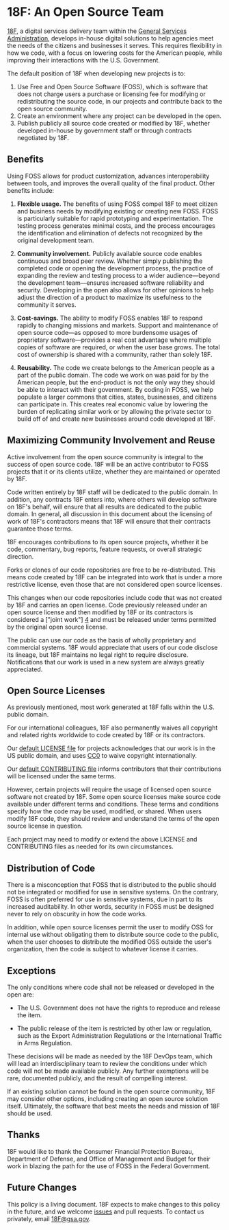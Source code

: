# 18F: An Open Source Team

[18F](https://18f.gsa.gov), a digital services delivery team within the [General Services Administration](http://gsa.gov), develops in-house digital solutions to help agencies meet the needs of the citizens and businesses it serves. This requires flexibility in how we code, with a focus on lowering costs for the American people, while improving their interactions with the U.S. Government.

The default position of 18F when developing new projects is to:

1. Use Free and Open Source Software (FOSS), which is software that does not charge users a purchase or licensing fee for modifying or redistributing the source code, in our projects and contribute back to the open source community.
2. Create an environment where any project can be developed in the open.
3. Publish publicly all source code created or modified by 18F, whether developed in-house by government staff or through contracts negotiated by 18F.

## Benefits

Using FOSS allows for product customization, advances interoperability between tools, and improves the overall quality of the final product. Other benefits include:

1. **Flexible usage.** The benefits of using FOSS compel 18F to meet citizen and business needs by modifying existing or creating new FOSS. FOSS is particularly suitable for rapid prototyping and experimentation. The testing process generates minimal costs, and the process encourages the identification and elimination of defects not recognized by the original development team.

1. **Community involvement.** Publicly available source code enables continuous and broad peer review. Whether simply publishing the completed code or opening the development process, the practice of expanding the review and testing process to a wider audience&mdash;beyond the development team&mdash;ensures increased software reliability and security. Developing in the open also allows for other opinions to help adjust the direction of a product to maximize its usefulness to the community it serves.

1. **Cost-savings.**  The ability to modify FOSS enables 18F to respond rapidly to changing missions and markets. Support and maintenance of open source code&mdash;as opposed to more burdensome usages of proprietary software&mdash;provides a real cost advantage where multiple copies of software are required, or when the user base grows. The total cost of ownership is shared with a community, rather than solely 18F.

1. **Reusability.** The code we create belongs to the American people as a part of the public domain. The code we work on was paid for by the American people, but the end-product is not the only way they should be able to interact with their government. By coding in FOSS, we help populate a larger commons that cities, states, businesses, and citizens can participate in. This creates real economic value by lowering the burden of replicating similar work or by allowing the private sector to build off of and create new businesses around code developed at 18F.

## Maximizing Community Involvement and Reuse

Active involvement from the open source community is integral to the success of open source code. 18F will be an active contributor to FOSS projects that it or its clients utilize, whether they are maintained or operated by 18F.

Code written entirely by 18F staff will be dedicated to the public domain. In addition, any contracts 18F enters into, where others will develop software on 18F's behalf, will ensure that all results are dedicated to the public domain. In general, all discussion in this document about the licensing of work of 18F's contractors means that 18F will ensure that their contracts guarantee those terms.

18F encourages contributions to its open source projects, whether it be code, commentary, bug reports, feature requests, or overall strategic direction.

Forks or clones of our code repositories are free to be re-distributed. This means code created by 18F can be integrated into work that is under a more restrictive license, even those that are not considered open source licenses.

This changes when our code repositories include code that was not created by 18F and carries an open license. Code previously released under an open source license and then modified by 18F or its contractors is considered a ["joint work"] [4] and must be released under terms permitted by the original open source license.

  [4]: http://www.copyright.gov/title17/92chap1.html#101 "Joint Work"

The public can use our code as the basis of wholly proprietary and commercial systems. 18F would appreciate that users of our code disclose its lineage, but 18F maintains no legal right to require disclosure. Notifications that our work is used in a new system are always greatly appreciated.

## Open Source Licenses

As previously mentioned, most work generated at 18F falls within the U.S. public domain.

For our international colleagues, 18F also permanently waives all copyright and related rights worldwide to code created by 18F or its contractors.

Our [default LICENSE file](LICENSE.md) for projects acknowledges that our work is in the US public domain, and uses [CC0](https://creativecommons.org/publicdomain/zero/1.0/) to waive copyright internationally.

Our [default CONTRIBUTING file](CONTRIBUTING.md) informs contributors that their contributions will be licensed under the same terms.

However, certain projects will require the usage of licensed open source software not created by 18F. Some open source licenses make source code available under different terms and conditions. These terms and conditions specify how the code may be used, modified, or shared. When users modify 18F code, they should review and understand the terms of the open source license in question.

Each project may need to modify or extend the above LICENSE and CONTRIBUTING files as needed for its own circumstances.

## Distribution of Code

There is a misconception that FOSS that is distributed to the public should not be integrated or modified for use in sensitive systems. On the contrary, FOSS is often preferred for use in sensitive systems, due in part to its increased auditability. In other words, security in FOSS must be designed never to rely on obscurity in how the code works.

In addition, while open source licenses permit the user to modify OSS for internal use without obligating them to distribute source code to the public, when the user chooses to distribute the modified OSS outside the user's organization, then the code is subject to whatever license it carries.

## Exceptions

The only conditions where code shall not be released or developed in the open are:

* The U.S. Government does not have the rights to reproduce and release the item.

* The public release of the item is restricted by other law or regulation, such as the Export Administration Regulations or the International Traffic in Arms Regulation.

These decisions will be made as needed by the 18F DevOps team, which will lead an interdisciplinary team to review the conditions under which code will not be made available publicly. Any further exemptions will be rare, documented publicly, and the result of compelling interest.

If an existing solution cannot be found in the open source community, 18F may consider other options, including creating an open source solution itself. Ultimately, the software that best meets the needs and mission of 18F should be used.

## Thanks

18F would like to thank the Consumer Financial Protection Bureau, Department of Defense, and Office of Management and Budget for their work in blazing the path for the use of FOSS in the Federal Government.

## Future Changes

This policy is a living document. 18F expects to make changes to this policy in the future, and we welcome [issues](https://github.com/18f/open-source-policy/issues) and pull requests. To contact us privately, email <a href="mailto:18F@gsa.gov">18F@gsa.gov</a>.
